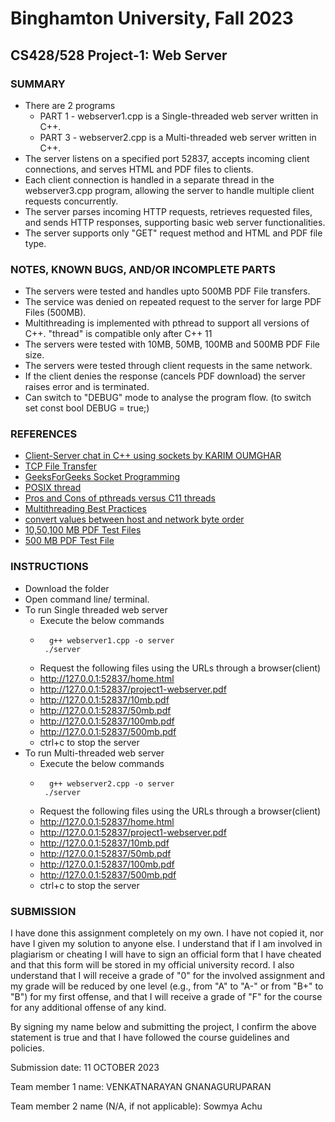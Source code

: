 # Binghamton University, Fall 2023

## CS428/528 Project-1: Web Server

### SUMMARY

+ There are 2 programs 
    + PART 1 - webserver1.cpp is a Single-threaded web server written in C++.
    + PART 3 - webserver2.cpp is a Multi-threaded web server written in C++. 
+ The server listens on a specified port 52837, accepts incoming client connections, and serves HTML and PDF files to clients. 
+ Each client connection is handled in a separate thread in the webserver3.cpp program, allowing the server to handle multiple client requests concurrently. 
+ The server parses incoming HTTP requests, retrieves requested files, and sends HTTP responses, supporting basic web server functionalities.
+ The server supports only "GET" request method and HTML and PDF file type. 

### NOTES, KNOWN BUGS, AND/OR INCOMPLETE PARTS

+ The servers were tested and handles upto 500MB PDF File transfers.
+ The service was denied on repeated request to the server for large PDF Files (500MB).
+ Multithreading is implemented with pthread to support all versions of C++. "thread" is compatible only after C++ 11
+ The servers were tested with 10MB, 50MB, 100MB and 500MB PDF File size.
+ The servers were tested through client requests in the same network.
+ If the client denies the response (cancels PDF download) the server raises error and is terminated.
+ Can switch to "DEBUG" mode to analyse the program flow. (to switch set const bool DEBUG = true;)

### REFERENCES

+ [Client-Server chat in C++ using sockets by KARIM OUMGHAR](https://simpledevcode.wordpress.com/2016/06/16/client-server-chat-in-c-using-sockets/)
+ [TCP File Transfer](https://github.com/Wizardous/TCP-File-Transfer/blob/dbd80ba734c65efdb0f7b19c506ca8a7c640f223/file_server.cpp#L79)
+ [GeeksForGeeks Socket Programming](https://geeksforgeeks.org/socket-programming-cc/#)
+ [POSIX thread](https://www.cs.cmu.edu/afs/cs/academic/class/15492-f07/www/pthreads.html#:~:text=POSIX%20thread%20(pthread)%20libraries,a%20new%20concurrent%20process%20flow.)
+ [Pros and Cons of pthreads versus C11 threads](https://gustedt.wordpress.com/2012/10/14/c11-defects-c-threads-are-not-realizable-with-posix-threads/)
+ [Multithreading Best Practices](https://www.developer.com/java/java-multithreading-best-practices/#:~:text=Use%20Thread%20Pools&text=Thread%20pools%20can%20help%20to,you%20need%20to%20execute%20something.)
+ [convert values between host and network byte order](https://manpages.ubuntu.com/manpages/xenial/man3/byteorder.3.html#:~:text=The%20htonl()%20function%20converts,order%20to%20network%20byte%20order.)
+ [10,50,100 MB PDF Test Files](https://testfile.org/all-pdf-sample-test-file-download-direct/)
+ [500 MB PDF Test File](https://www.learningcontainer.com/sample-pdf-files-for-testing/#)

### INSTRUCTIONS

+ Download the folder
+ Open command line/ terminal.
+ To run Single threaded web server
    + Execute the below commands        
    +       g++ webserver1.cpp -o server 
           ./server
    + Request the following files using the URLs through a browser(client)
    + http://127.0.0.1:52837/home.html
    + http://127.0.0.1:52837/project1-webserver.pdf
    + http://127.0.0.1:52837/10mb.pdf
    + http://127.0.0.1:52837/50mb.pdf
    + http://127.0.0.1:52837/100mb.pdf
    + http://127.0.0.1:52837/500mb.pdf
    + ctrl+c to stop the server
+ To run Multi-threaded web server
    + Execute the below commands
    +       g++ webserver2.cpp -o server 
           ./server
    + Request the following files using the URLs through a browser(client)
    + http://127.0.0.1:52837/home.html
    + http://127.0.0.1:52837/project1-webserver.pdf
    + http://127.0.0.1:52837/10mb.pdf
    + http://127.0.0.1:52837/50mb.pdf
    + http://127.0.0.1:52837/100mb.pdf
    + http://127.0.0.1:52837/500mb.pdf
    + ctrl+c to stop the server

### SUBMISSION

I have done this assignment completely on my own. I have not copied it, nor have I given my solution to anyone else. I understand that if I am involved in plagiarism or cheating I will have to sign an official form that I have cheated and that this form will be stored in my official university record. I also understand that I will receive a grade of "0" for the involved assignment and my grade will be reduced by one level (e.g., from "A" to "A-" or from "B+" to "B") for my first offense, and that I will receive a grade of "F" for the course for any additional offense of any kind.

By signing my name below and submitting the project, I confirm the above statement is true and that I have followed the course guidelines and policies.

Submission date: 11 OCTOBER 2023

Team member 1 name: VENKATNARAYAN GNANAGURUPARAN

Team member 2 name (N/A, if not applicable): Sowmya Achu

